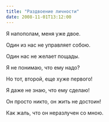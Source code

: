 ```yaml
---
title: "Раздвоение личности"
date: 2008-11-01T13:12:00
---
```


Я напополам, меня уже двое.

Один из нас не управляет собою.

Один нас не желает пощады.

Я не понимаю, что ему надо?



Но тот, второй, еще хуже первого!

Я даже не знаю, что ему сделаю!

Он просто никто, он жить не достоин!

Как жаль, что он неразлучен со мною.
